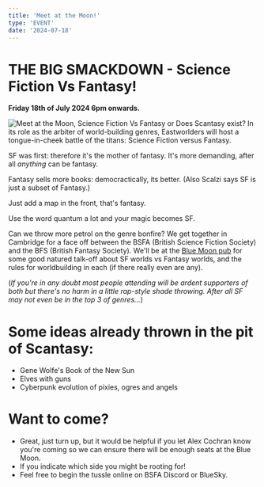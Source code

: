 ```yaml
---
title: 'Meet at the Moon!'
type: 'EVENT'
date: '2024-07-18'
---
```

# THE BIG SMACKDOWN - Science Fiction Vs Fantasy!

**Friday 18th of July 2024 6pm onwards.**

![Meet at the Moon, Science Fiction Vs Fantasy or Does Scantasy exist?](/images/meetatthemoon2.jpg)
In its role as the arbiter of world-building genres, Eastworlders will host a tongue-in-cheek battle of the titans: Science
Fiction versus Fantasy. 

SF was first: therefore it's the mother of fantasy. It's more demanding, after all *anything* can be fantasy. 

Fantasy sells more books: democractically, its better. (Also Scalzi says SF is just a subset of Fantasy.)

Just add a map in the front, that's fantasy.

Use the word quantum a lot and your magic becomes SF.

Can we throw more petrol on the genre bonfire? We get together in Cambridge for a face off between the BSFA (British Science Fiction Society) and the BFS (British Fantasy Society). We'll be at the [Blue Moon pub](https://cambridge.pub/blue-moon/) for some good natured talk-off about SF worlds vs Fantasy worlds, and the rules for worldbuilding in each (if there really even are any). 

(*If you're in any doubt most people attending will be ardent supporters of both but there's no harm in a little rap-style shade throwing. After all SF may not even be in the top 3 of genres...*)

# Some ideas already thrown in the pit of Scantasy:
- Gene Wolfe's Book of the New Sun
- Elves with guns
- Cyberpunk evolution of pixies, ogres and angels

# Want to come?
- Great, just turn up, but it would be helpful if you let <Link target="_insta" href="https://linktr.ee/alexcochranwriter">Alex Cochran</Link> know you're coming so we can ensure there will be enough seats at the Blue Moon.
- If you indicate which side you might be rooting for!
- Feel free to begin the tussle online on BSFA Discord or BlueSky.
